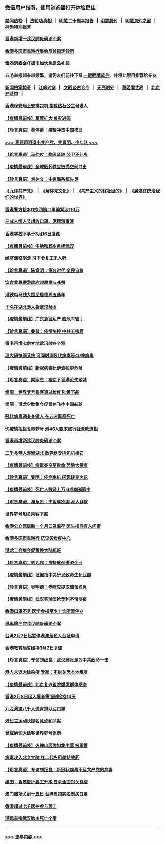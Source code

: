 ### [微信用户指南，使用浏览器打开体验更佳](https://github.com/gfw-breaker/banned-news1/blob/master/indexes/wechat-guide.md?t=0)
#### [禁闻热榜](热点新闻.md?t=0)  &nbsp;&nbsp;|&nbsp;&nbsp; [法轮功真相](https://github.com/gfw-breaker/truth/blob/master/README.md?t=0) &nbsp;&nbsp;|&nbsp;&nbsp; [明慧二十周年报告](https://github.com/gfw-breaker/mh-reports/blob/master/README.md?t=0) &nbsp;&nbsp;|&nbsp;&nbsp;[明慧期刊](https://github.com/gfw-breaker/mh-qikan) &nbsp;&nbsp;|&nbsp;&nbsp; [明慧海外之窗](https://github.com/gfw-breaker/mh-news/blob/master/README.md?t=0) &nbsp;&nbsp;|&nbsp;&nbsp; [神韵特别报道](https://github.com/gfw-breaker/mh-news/blob/master/shenyun.md?t=0)
#### [香港新增一武汉肺炎确诊个案](../pages/nsc415/n11874044.md?t=02171433) 
#### [香港多区市民游行集会反设指定诊所](../pages/nsc415/n11874017.md?t=02171433) 
#### [香港消委会吁超市加快急需品补货](../pages/nsc415/n11874003.md?t=02171433) 
#### 五毛举报越来越频繁，请网友们前往下载 [一键翻墙软件](https://github.com/gfw-breaker/ssr-accounts)，并将此项目推荐给亲友
#### [新闻拍案惊奇](https://github.com/gfw-breaker/banned-news1/blob/master/pages/link4.md) &nbsp;&nbsp;|&nbsp;&nbsp; [江峰时刻](https://github.com/gfw-breaker/banned-news1/blob/master/pages/link4.md) &nbsp;&nbsp;|&nbsp;&nbsp; [文昭谈古论今](https://github.com/gfw-breaker/banned-news1/blob/master/pages/link4.md) &nbsp;&nbsp;|&nbsp;&nbsp; [天亮时分](https://github.com/gfw-breaker/banned-news1/blob/master/pages/link4.md) &nbsp;&nbsp;|&nbsp;&nbsp; [萧茗看世界](https://github.com/gfw-breaker/banned-news1/blob/master/pages/link4.md) &nbsp;&nbsp;|&nbsp;&nbsp; [北京老茶馆](https://github.com/gfw-breaker/banned-news1/blob/master/pages/link4.md) &nbsp;&nbsp;|&nbsp;&nbsp; 
#### [香港保安局正安排包机 接载钻石公主号港人](../pages/nsc415/n11873932.md?t=02171433) 
#### [【疫情最前线】军管扩大 蝗灾进逼](../pages/nsc415/n11873780.md?t=02171433) 
#### [【珍言真语】黄伟豪：疫情冲击中国模式](../pages/nsc415/n11873482.md?t=02171433) 
#### [>>> 我要声明退出共产党、共青团、少年队 <<<](https://github.com/begood0513/goodnews/blob/master/quit/letter.md) 
#### [【珍言真语】马仲仪：物资紧缺 公卫不让步](../pages/nsc415/n11872315.md?t=02171433) 
#### [【疫情最前线】全球医药供应链受空前冲击](../pages/nsc415/n11869614.md?t=02171433) 
#### [【珍言真语】刘达文：中南海系统失灵](../pages/nsc415/n11869465.md?t=02171433) 
#### [《九评共产党》](https://github.com/begood0513/9ping.md/blob/master/README.md) &nbsp;|&nbsp; [《解体党文化》](../../../../jtdwh.md/blob/master/README.md)  &nbsp;|&nbsp; [《共产主义的终极目的》](../../../../gczydzjmd.md/blob/master/README.md) &nbsp;|&nbsp; [《魔鬼在统治我们的世界》](../../../../mgztzwmdsj.md/blob/master/README.md) 
#### [香港警方接301宗网购口罩骗案涉110万](../pages/nsc415/n11867572.md?t=02171433) 
#### [三成人情人节想收口罩、酒精消毒液](../pages/nsc415/n11867523.md?t=02171433) 
#### [香港学校不早于3月16日复课](../pages/nsc415/n11867498.md?t=02171433) 
#### [【疫情最前线】多地殡葬业急援武汉](../pages/nsc415/n11866914.md?t=02171433) 
#### [经济濒临崩溃 习下令复工无人听](../pages/nsc415/n11867269.md?t=02171433) 
#### [【珍言真语】陈竟明：瘟疫时代 全民自救](../pages/nsc415/n11866765.md?t=02171433) 
#### [饮食业冀香港政府领展带头减租](../pages/nsc415/n11864876.md?t=02171433) 
#### [港铁屯马线大围至启德周五通车](../pages/nsc415/n11864842.md?t=02171433) 
#### [十名在湖北港人染武汉肺炎](../pages/nsc415/n11864807.md?t=02171433) 
#### [【疫情最前线】广东急征私产 趁危军管？](../pages/nsc415/n11864205.md?t=02171433) 
#### [【珍言真语】桑普：疫情失控 中共五宗罪](../pages/nsc415/n11864157.md?t=02171433) 
#### [香港再增七宗本地武汉肺炎个案](../pages/nsc415/n11862405.md?t=02171433) 
#### [理大研快筛系统 可同时测冠状病毒等40种病毒](../pages/nsc415/n11862376.md?t=02171433) 
#### [【疫情最前线】新冠病毒比伊波拉更危险](../pages/nsc415/n11862199.md?t=02171433) 
#### [【珍言真语】梁家杰：疫症下香港沦失败城](../pages/nsc415/n11861588.md?t=02171433) 
#### [组图：世界梦号乘客通过检疫 陆续下船](../pages/nsc415/n11858302.md?t=02171433) 
#### [组图：港龙空勤集会促暂停飞往中国航班](../pages/nsc415/n11858190.md?t=02171433) 
#### [冠状病毒调查关键人 在非洲离奇死亡](../pages/nsc415/n11859798.md?t=02171433) 
#### [忧疫情拒搭世界梦号 港46人要求旅行社退款遭拒](../pages/nsc415/n11859849.md?t=02171433) 
#### [香港再增两武汉肺炎确诊个案](../pages/nsc415/n11859833.md?t=02171433) 
#### [二千多港人滞留湖北 政党促安排包机接送](../pages/nsc415/n11859831.md?t=02171433) 
#### [【疫情最前线】病毒突变更致命 恐酿大瘟疫](../pages/nsc415/n11859604.md?t=02171433) 
#### [【珍言真语】黎明：疫症危机 闪现转变火花](../pages/nsc415/n11859199.md?t=02171433) 
#### [【疫情最前线】死亡人数恐上万 6成病逝家中](../pages/nsc415/n11856687.md?t=02171433) 
#### [【珍言真语】潘东凯：中国成疫国 港人自救](../pages/nsc415/n11856962.md?t=02171433) 
#### [世界梦号船员乘客下船](../pages/nsc415/n11856883.md?t=02171433) 
#### [香港公立医院剩一个月口罩库存 医生指应有人问责](../pages/nsc415/n11856875.md?t=02171433) 
#### [香港多区市民游行 抗议设检疫中心](../pages/nsc415/n11856866.md?t=02171433) 
#### [港龙工会集会促暂停大陆航班](../pages/nsc415/n11856840.md?t=02171433) 
#### [【珍言真语】刘达邦：疫情重创港资企业](../pages/nsc415/n11854274.md?t=02171433) 
#### [【疫情最前线】证据指中共研发致命生化武器](../pages/nsc415/n11853087.md?t=02171433) 
#### [【珍言真语】吴明德：港府应提取储备救急](../pages/nsc415/n11852734.md?t=02171433) 
#### [【疫情最前线】武汉实验室抢专利不慎泄密](../pages/nsc415/n11850310.md?t=02171433) 
#### [香港口罩不足 医学会指至少十诊所暂停业](../pages/nsc415/n11850301.md?t=02171433) 
#### [港再增三宗武汉肺炎确诊个案](../pages/nsc415/n11850328.md?t=02171433) 
#### [台湾2月7日起暂停港澳居民入台证申请](../pages/nsc415/n11850304.md?t=02171433) 
#### [香港教育局暂维持3月2日复课](../pages/nsc415/n11850260.md?t=02171433) 
#### [【珍言真语】专访刘细良：武汉肺炎是对中共致命一击](../pages/nsc415/n11849934.md?t=02171433) 
#### [港人未返大陆染疫 专家：不封关恐本地爆发](../pages/nsc415/n11848021.md?t=02171433) 
#### [【疫情最前线】北京复兴医院爆发群体感染](../pages/nsc415/n11847626.md?t=02171433) 
#### [香港2月8日起入境者需强制检疫14天](../pages/nsc415/n11847658.md?t=02171433) 
#### [九龙湾逾八千人通宵排队买口罩](../pages/nsc415/n11847647.md?t=02171433) 
#### [港民主运动获提名竞逐和平奖](../pages/nsc415/n11847633.md?t=02171433) 
#### [曾载确诊大陆客世界梦号返港](../pages/nsc415/n11847608.md?t=02171433) 
#### [【疫情最前线】火神山医院如集中营 被军管](../pages/nsc415/n11847524.md?t=02171433) 
#### [病毒攻入北京大院 红二代先用美特效药](../pages/nsc415/n11847427.md?t=02171433) 
#### [【珍言真语】专访刘细良：新冠状病毒不及共产党的病毒](../pages/nsc415/n11847164.md?t=02171433) 
#### [组图：香港医护罢工升级 要求全面封关抗疫](../pages/nsc415/n11844107.md?t=02171433) 
#### [澳门赌场关闭十五日 台湾周四实名制买口罩](../pages/nsc415/n11845083.md?t=02171433) 
#### [香港超过七千医护参与罢工](../pages/nsc415/n11845051.md?t=02171433) 
#### [港现首宗武汉肺炎死亡个案](../pages/nsc415/n11844998.md?t=02171433) 

----
#### [ >>> 更早内容 <<< ](../indexes/nsc415-earlier.md)
